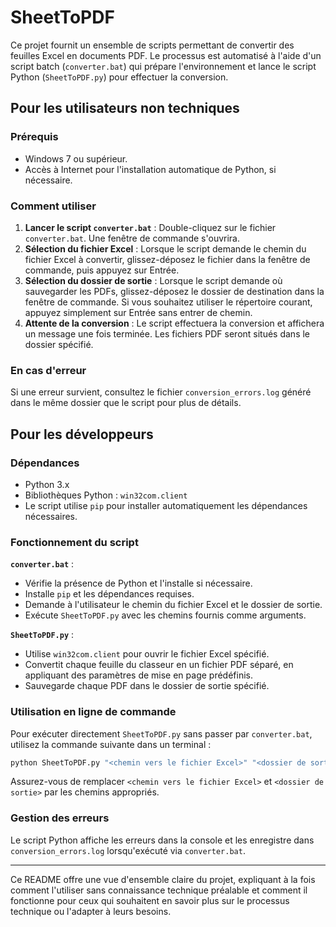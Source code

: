 # SheetToPDF

Ce projet fournit un ensemble de scripts permettant de convertir des feuilles Excel en documents PDF. Le processus est automatisé à l'aide d'un script batch (`converter.bat`) qui prépare l'environnement et lance le script Python (`SheetToPDF.py`) pour effectuer la conversion.

## Pour les utilisateurs non techniques

### Prérequis

- Windows 7 ou supérieur.
- Accès à Internet pour l'installation automatique de Python, si nécessaire.

### Comment utiliser

1. **Lancer le script `converter.bat`** : Double-cliquez sur le fichier `converter.bat`. Une fenêtre de commande s'ouvrira.
2. **Sélection du fichier Excel** : Lorsque le script demande le chemin du fichier Excel à convertir, glissez-déposez le fichier dans la fenêtre de commande, puis appuyez sur Entrée.
3. **Sélection du dossier de sortie** : Lorsque le script demande où sauvegarder les PDFs, glissez-déposez le dossier de destination dans la fenêtre de commande. Si vous souhaitez utiliser le répertoire courant, appuyez simplement sur Entrée sans entrer de chemin.
4. **Attente de la conversion** : Le script effectuera la conversion et affichera un message une fois terminée. Les fichiers PDF seront situés dans le dossier spécifié.

### En cas d'erreur

Si une erreur survient, consultez le fichier `conversion_errors.log` généré dans le même dossier que le script pour plus de détails.

## Pour les développeurs

### Dépendances

- Python 3.x
- Bibliothèques Python : `win32com.client`
- Le script utilise `pip` pour installer automatiquement les dépendances nécessaires.

### Fonctionnement du script

**`converter.bat`** :
- Vérifie la présence de Python et l'installe si nécessaire.
- Installe `pip` et les dépendances requises.
- Demande à l'utilisateur le chemin du fichier Excel et le dossier de sortie.
- Exécute `SheetToPDF.py` avec les chemins fournis comme arguments.

**`SheetToPDF.py`** :
- Utilise `win32com.client` pour ouvrir le fichier Excel spécifié.
- Convertit chaque feuille du classeur en un fichier PDF séparé, en appliquant des paramètres de mise en page prédéfinis.
- Sauvegarde chaque PDF dans le dossier de sortie spécifié.

### Utilisation en ligne de commande

Pour exécuter directement `SheetToPDF.py` sans passer par `converter.bat`, utilisez la commande suivante dans un terminal :

```bash
python SheetToPDF.py "<chemin vers le fichier Excel>" "<dossier de sortie>"
```

Assurez-vous de remplacer `<chemin vers le fichier Excel>` et `<dossier de sortie>` par les chemins appropriés.

### Gestion des erreurs

Le script Python affiche les erreurs dans la console et les enregistre dans `conversion_errors.log` lorsqu'exécuté via `converter.bat`.

---

Ce README offre une vue d'ensemble claire du projet, expliquant à la fois comment l'utiliser sans connaissance technique préalable et comment il fonctionne pour ceux qui souhaitent en savoir plus sur le processus technique ou l'adapter à leurs besoins.
